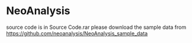 # NeoAnalysis

source code is in Source Code.rar
please download the sample data from https://github.com/neoanalysis/NeoAnalysis_sample_data
